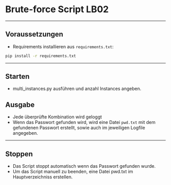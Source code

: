 # Brute-force Script LB02

---

## Voraussetzungen

* Requirements installieren aus `requirements.txt`:

```bash
pip install -r requirements.txt
```

---

## Starten

* multi_instances.py ausführen und anzahl Instances angeben.

## Ausgabe

* Jede überprüfte Kombination wird geloggt
* Wenn das Passwort gefunden wird, wird eine Datei `pwd.txt` mit dem gefundenen Passwort erstellt, sowie auch im jeweiligen Logfile angegeben.

---

## Stoppen

* Das Script stoppt automatisch wenn das Passwort gefunden wurde.
* Um das Script manuell zu beenden, eine Datei pwd.txt im Hauptverzeichniss erstellen.
